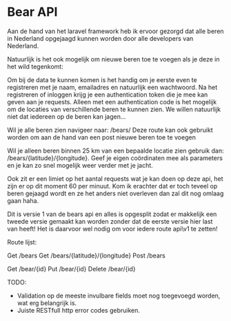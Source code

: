 <h1> Bear API </h1>

Aan de hand van het laravel framework heb ik ervoor gezorgd dat alle beren in Nederland opgejaagd kunnen worden door
alle developers van Nederland.

Natuurlijk is het ook mogelijk om nieuwe beren toe te voegen als je deze in het wild tegenkomt:

Om bij de data te kunnen komen is het handig om je eerste even te registreren met je naam, emailadres en natuurlijk een wachtwoord. Na het registreren of inloggen krijg je een authentication token die je mee kan geven aan je requests. Alleen met een authentication code is het mogelijk om de locaties van verschillende beren te kunnen zien. We willen natuurlijk niet dat iedereen op de beren kan jagen...

Wil je alle beren zien navigeer naar: /bears/
Deze route kan ook gebruikt worden om aan de hand van een post nieuwe beren toe te voegen

Wil je alleen beren binnen 25 km van een bepaalde locatie zien gebruik dan: /bears/{latitude}/{longitude}. Geef je eigen coördinaten mee als parameters en je kan zo snel mogelijk weer verder met je jacht.

Ook zit er een limiet op het aantal requests wat je kan doen op deze api, het zijn er op dit moment 60 per minuut. Kom ik erachter dat er toch teveel op beren gejaagd wordt en ze het anders niet overleven dan zal dit nog omlaag gaan haha.

Dit is versie 1 van de bears api en alles is opgesplit zodat er makkelijk een tweede versie gemaakt kan worden zonder dat de eerste versie hier last van heeft! Het is daarvoor wel nodig om voor iedere route api\v1 te zetten!

Route lijst:

Get /bears
Get /bears/{latitude}/{longitude}
Post /bears

Get /bear/{id}
Put /bear/{id}
Delete /bear/{id}

TODO:

- Validation op de meeste invulbare fields moet nog toegevoegd worden, wat erg belangrijk is.
- Juiste RESTfull http error codes gebruiken.